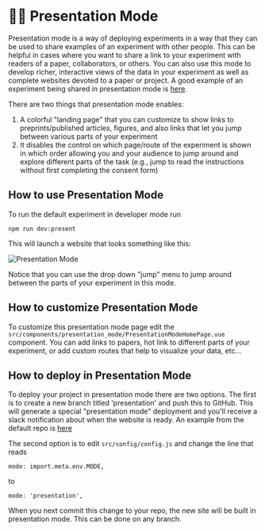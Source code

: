 # :woman_teacher: Presentation Mode

Presentation mode is a way of deploying <SmileText /> experiments in a way that
they can be used to share examples of an experiment with other people. This can
be helpful in cases where you want to share a link to your experiment with
readers of a paper, collaborators, or others. You can also use this mode to
develop richer, interactive views of the data in your experiment as well as
complete websites devoted to a paper or project. A good example of an
<SmileText /> experiment being shared in presentation mode is
[here](https://exps.gureckislab.org/e/telephone-gleaming-kill/#/).

There are two things that presentation mode enables:

1. A colorful "landing page" that you can customize to show links to
   preprints/published articles, figures, and also links that let you jump
   between various parts of your experiment
2. It disables the control on which page/route of the experiment is shown in
   which order allowing you and your audience to jump around and explore
   different parts of the task (e.g., jump to read the instructions without
   first completing the consent form)

## How to use Presentation Mode

To run the default experiment in developer mode run

```
npm run dev:present
```

This will launch a website that looks something like this:

![Presentation Mode](/images/presentmode.png)

Notice that you can use the drop down "jump" menu to jump around between the
parts of your experiment in this mode.

## How to customize Presentation Mode

To customize this presentation mode page edit the
`src/components/presentation_mode/PresentationModeHomePage.vue` component. You
can add links to papers, hot link to different parts of your experiment, or add
custom routes that help to visualize your data, etc...

## How to deploy in Presentation Mode

To deploy your project in presentation mode there are two options. The first is
to create a new branch titled 'presentation' and push this to GitHub. This will
generate a special "presentation mode" deployment and you'll receive a slack
notification about when the website is ready. An example from the default
<SmileText/> repo is
[here](https://exps.gureckislab.org/nyuccl/smile/presentation/#/)

The second option is to edit `src/config/config.js` and change the line that
reads

```
mode: import.meta.env.MODE,
```

to

```
mode: 'presentation',
```

When you next commit this change to your repo, the new site will be built in
presentation mode. This can be done on any branch.
